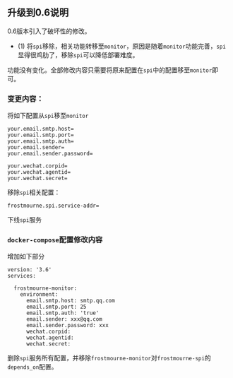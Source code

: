## 升级到0.6说明

0.6版本引入了破坏性的修改。

* (1) 将`spi`移除，相关功能转移至`monitor`，原因是随着`monitor`功能完善，`spi`显得很鸡肋了，移除`spi`可以降低部署难度。

功能没有变化。全部修改内容只需要将原来配置在`spi`中的配置移至`monitor`即可。

### 变更内容：

将如下配置从`spi`移至`monitor`

```
your.email.smtp.host=
your.email.smtp.port=
your.email.smtp.auth=
your.email.sender=
your.email.sender.password=

your.wechat.corpid=
your.wechat.agentid=
your.wechat.secret=
```

移除`spi`相关配置：

```
frostmourne.spi.service-addr=
```

下线`spi`服务

### `docker-compose`配置修改内容

增加如下部分

```
version: '3.6'
services:

  frostmourne-monitor:
    environment:
      email.smtp.host: smtp.qq.com
      email.smtp.port: 25
      email.smtp.auth: 'true'
      email.sender: xxx@qq.com
      email.sender.password: xxx
      wechat.corpid:
      wechat.agentid:
      wechat.secret:
```

删除`spi`服务所有配置，并移除`frostmourne-monitor`对`frostmourne-spi`的`depends_on`配置。


